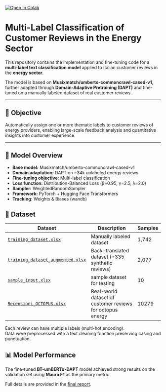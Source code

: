 [![Open In Colab](https://colab.research.google.com/assets/colab-badge.svg)](https://colab.research.google.com/github/lucaarmanni/multi-label-energy-reviews/blob/main/demo_inference.ipynb)

# Multi-Label Classification of Customer Reviews in the Energy Sector

This repository contains the implementation and fine-tuning code for a **multi-label text classification model** applied to Italian customer reviews in the **energy sector**.

The model is based on **Musixmatch/umberto-commoncrawl-cased-v1**, further adapted through **Domain-Adaptive Pretraining (DAPT)** and fine-tuned on a manually labeled dataset of real customer reviews.


---

## 🎯 Objective

Automatically assign one or more thematic labels to customer reviews of energy providers, enabling large-scale feedback analysis and quantitative insights into customer experience.

---

## 🧠 Model Overview

- **Base model:** Musixmatch/umberto-commoncrawl-cased-v1  
- **Domain adaptation:** DAPT on ~34k unlabeled energy reviews  
- **Fine-tuning objective:** Multi-label classification  
- **Loss function:** Distribution-Balanced Loss (β=0.95, γ=2.5, λ=2.0)  
- **Sampler:** WeightedRandomSampler  
- **Framework:** PyTorch + Hugging Face Transformers  
- **Tracking:** Weights & Biases (wandb)



## 🧾 Dataset

| Dataset | Description | Samples |
|----------|--------------|----------|
| [`training_dataset.xlsx`](./data/training_dataset.xlsx) | Manually labeled dataset | 1,742 |
| [`training_dataset_augmented.xlsx`](./data/training_dataset_augmented.xlsx) | Back-translated dataset (+335 synthetic reviews) | 2,077 |
| [`sample_input.xlsx`](./data/sample_input.xlsx) | sample dataset for testing | 10  | quick test |
| [`Recensioni_OCTOPUS.xlsx`](./data/Recensioni_OCTOPUS.xlsx) | Real-world dataset of customer reviews for octopus energy | 10279  | Full Inference |
Each review can have multiple labels (multi-hot encoding).  
Data were preprocessed with a text cleaning function preserving casing and punctuation.



## 📊 Model Performance

The fine-tuned **BT-umBERTo-DAPT** model achieved strong results on the validation set using **Macro F1** as the primary metric.  

Full details are provided in the [final report](https://github.com/lucaarmanni/multi-label-energy-reviews/blob/main/reports/report.pdf).







